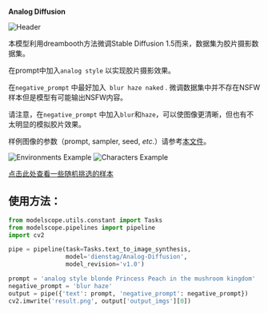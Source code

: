 
**Analog Diffusion**

![Header](images/page1.jpg)

本模型利用dreambooth方法微调Stable Diffusion 1.5而来，数据集为胶片摄影数据集。

在prompt中加入`analog style` 以实现胶片摄影效果。

在`negative_prompt` 中最好加入` blur haze naked` . 微调数据集中并不存在NSFW样本但是模型有可能输出NSFW内容。

请注意，在`negative_prompt` 中加入`blur`和`haze`，可以使图像更清晰，但也有不太明显的模拟胶片效果。



样例图像的参数（prompt, sampler, seed, *etc.*）请参考[本文件](parameters_used_examples.txt)。

![Environments Example](images/page2.jpg)
![Characters Example](images/page3.jpg)



 [点击此处查看一些随机挑选的样本](https://imgur.com/a/7iOgTFv)



## 使用方法：

```python
from modelscope.utils.constant import Tasks
from modelscope.pipelines import pipeline
import cv2

pipe = pipeline(task=Tasks.text_to_image_synthesis, 
                model='dienstag/Analog-Diffusion',
                model_revision='v1.0')

prompt = 'analog style blonde Princess Peach in the mushroom kingdom'
negative_prompt = 'blur haze'
output = pipe({'text': prompt, 'negative_prompt': negative_prompt})
cv2.imwrite('result.png', output['output_imgs'][0])
```
